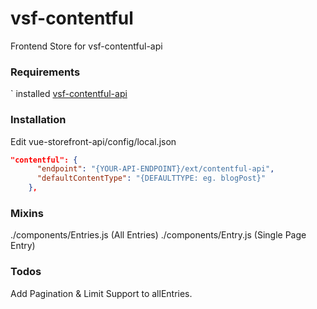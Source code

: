 
# vsf-contentful

Frontend Store for vsf-contentful-api

### Requirements
` installed [vsf-contentful-api](https://github.com/juliankoehn/vsf-contentful-api)

### Installation

Edit vue-storefront-api/config/local.json
```json
"contentful": {
      "endpoint": "{YOUR-API-ENDPOINT}/ext/contentful-api",
      "defaultContentType": "{DEFAULTTYPE: eg. blogPost}"
    },
```

### Mixins

./components/Entries.js (All Entries)
./components/Entry.js (Single Page Entry)

### Todos
Add Pagination & Limit Support to allEntries.
